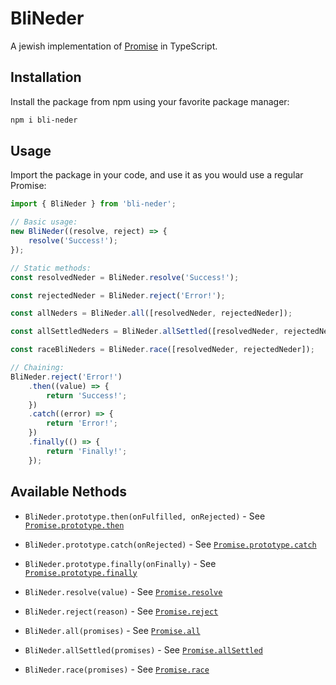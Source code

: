 # BliNeder

A jewish implementation of [Promise](https://developer.mozilla.org/en-US/docs/Web/JavaScript/Reference/Global_Objects/Promise) in TypeScript.

## Installation

Install the package from npm using your favorite package manager:

```bash
npm i bli-neder
```

## Usage

Import the package in your code, and use it as you would use a regular Promise:

```typescript
import { BliNeder } from 'bli-neder';

// Basic usage:
new BliNeder((resolve, reject) => {
	resolve('Success!');
});

// Static methods:
const resolvedNeder = BliNeder.resolve('Success!');

const rejectedNeder = BliNeder.reject('Error!');

const allNeders = BliNeder.all([resolvedNeder, rejectedNeder]);

const allSettledNeders = BliNeder.allSettled([resolvedNeder, rejectedNeder]);

const raceBliNeders = BliNeder.race([resolvedNeder, rejectedNeder]);

// Chaining:
BliNeder.reject('Error!')
	.then((value) => {
		return 'Success!';
	})
	.catch((error) => {
		return 'Error!';
	})
	.finally(() => {
		return 'Finally!';
	});
```

## Available Nethods

-   `BliNeder.prototype.then(onFulfilled, onRejected)` - See [`Promise.prototype.then`](https://developer.mozilla.org/en-US/docs/Web/JavaScript/Reference/Global_Objects/Promise/then)

-   `BliNeder.prototype.catch(onRejected)` - See [`Promise.prototype.catch`](https://developer.mozilla.org/en-US/docs/Web/JavaScript/Reference/Global_Objects/Promise/catch)

-   `BliNeder.prototype.finally(onFinally)` - See [`Promise.prototype.finally`](https://developer.mozilla.org/en-US/docs/Web/JavaScript/Reference/Global_Objects/Promise/finally)

-   `BliNeder.resolve(value)` - See [`Promise.resolve`](https://developer.mozilla.org/en-US/docs/Web/JavaScript/Reference/Global_Objects/Promise/resolve)

-   `BliNeder.reject(reason)` - See [`Promise.reject`](https://developer.mozilla.org/en-US/docs/Web/JavaScript/Reference/Global_Objects/Promise/reject)

-   `BliNeder.all(promises)` - See [`Promise.all`](https://developer.mozilla.org/en-US/docs/Web/JavaScript/Reference/Global_Objects/Promise/all)

-   `BliNeder.allSettled(promises)` - See [`Promise.allSettled`](https://developer.mozilla.org/en-US/docs/Web/JavaScript/Reference/Global_Objects/Promise/allSettled)

-   `BliNeder.race(promises)` - See [`Promise.race`](https://developer.mozilla.org/en-US/docs/Web/JavaScript/Reference/Global_Objects/Promise/race)
